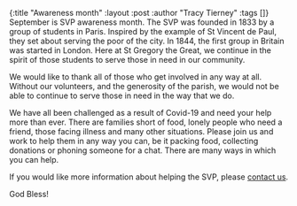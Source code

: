 {:title "Awareness month"
 :layout :post
 :author "Tracy Tierney"
 :tags []}
September is SVP awareness month. The SVP was founded in 1833 by a group of students in Paris. Inspired by the example of St Vincent de Paul, they set about serving the poor of the city. In 1844, the first group in Britain was started in London. Here at St Gregory the Great, we continue in the spirit of those students to serve those in need in our community.

We would like to thank all of those who get involved in any way at all. Without our volunteers, and the generosity of the parish, we would not be able to continue to serve those in need in the way that we do.

We have all been challenged as a result of Covid-19 and need your help more than ever. There are families short of food, lonely people who need a friend, those facing illness and many other situations. Please join us and work to help them in any way you can, be it packing food, collecting donations or phoning someone for a chat.  There are many ways in which you can help.

If you would like more information about helping the SVP, please [contact us](../../pages-output/contact/).

God Bless!
